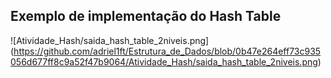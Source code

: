 ## Exemplo de implementação do Hash Table
![Atividade_Hash/saida_hash_table_2niveis.png]
(https://github.com/adriel1ft/Estrutura_de_Dados/blob/0b47e264eff73c935056d677ff8c9a52f47b9064/Atividade_Hash/saida_hash_table_2niveis.png)
